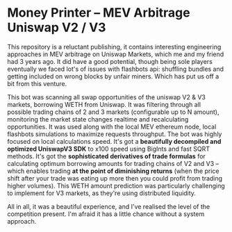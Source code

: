 Money Printer – MEV Arbitrage Uniswap V2 / V3
================
This repository is a reluctant publishing, it contains interesting engineering approaches in MEV arbitrage on Uniswap Markets, which me and my friend had 3 years ago.
It did have a good potential, though being sole players eventually we faced lot's of issues with flashbots api: shuffling bundles and getting included on wrong blocks by unfair miners. Which has put us off a bit from this venture.

This bot was scanning all swap opportunities of the uniswap V2 & V3 markets, borrowing WETH from Uniswap. It was filtering through all possible trading chains of 2 and 3 markets (configurable up to N amount), monitoring the market state changes realtime and recalculating opportunities.
It was used along with the local MEV ethereum node, local flashbots simulations to maximize requests throughput.
The bot was highly focused on local calculations speed. It's got a **beautifully decompiled and optimized UniswapV3 SDK** to x100 speed using BigInts and fast SQRT methods.
It's got the **sophisticated derivatives of trade formulas** for calculating optimum borrowing amounts for trading chains of V2 and V3 – which enables trading **at the point of diminishing returns** (when the price shift after your trade was eating up more then you could profit from trading higher volumes).
This WETH amount prediction was particularly challenging to implement for V3 markets, as they're using distributed liquidity.

All in all, it was a beautiful experience, and I've realised the level of the competition present. I'm afraid it has a little chance without a system approach.

